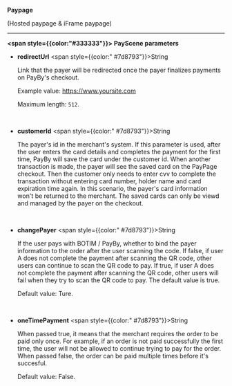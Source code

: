

**Paypage**

(Hosted paypage & iFrame paypage)

---

**<span style={{color:"#333333"}}> PayScene parameters</span>**

- **redirectUrl**   <span style={{color:" #7d8793"}}>String</span> 

  Link that the payer will be redirected once the payer finalizes payments on PayBy's checkout. 

  Example value: https://www.yoursite.com

  Maximum length: `512`.

  <br/>

- **customerId**   <span style={{color:" #7d8793"}}>String</span>   

  The payer's id in the merchant's system. If this parameter is used, after the user enters the card details and completes the payment for the first time, PayBy will save the card under the customer id. When another transaction is made, the payer will see the saved card on the PayPage checkout. Then the customer only needs to enter cvv to complete the transaction without entering card number, holder name and card expiration time again.
  In this scenario, the payer's card information won't be returned to the merchant. The saved cards can only be viewd and managed by the payer on the checkout.

  <br/>
  
- **changePayer**   <span style={{color:" #7d8793"}}>String</span>   

  If the user pays with BOTIM / PayBy, whether to bind the payer information to the order after the user scanning the code. If false, if user A does not complete the payment after scanning the QR code, other users can continue to scan the QR code to pay. If true, if user A does not complete the payment after scanning the QR code, other users will fail when they try to scan the QR code to pay. The default value is true.

  Default value: Ture.
  
  <br/>
  
- **oneTimePayment**   <span style={{color:" #7d8793"}}>String</span>   

  When passed true, it means that the merchant requires the order to be paid only once. For example, if an order is not paid successfully the first time, the user will not be allowed to continue trying to pay for the order. When passed false, the order can be paid multiple times before it's succesful.

  Default value: False.
  
  <br/>
